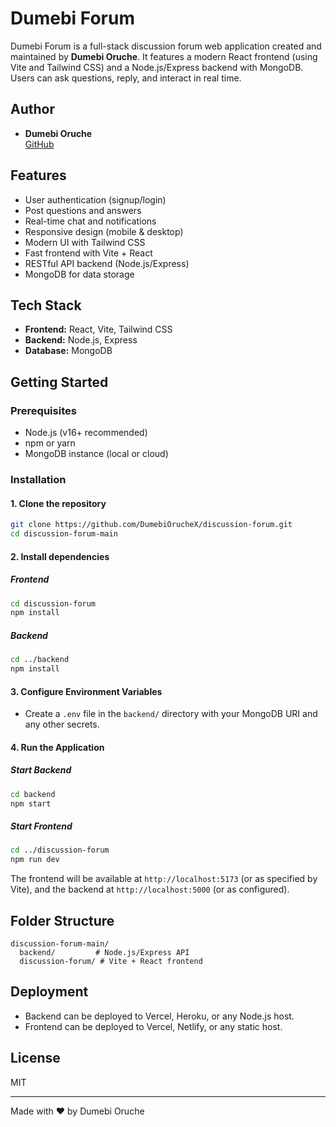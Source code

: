 # Dumebi Forum

Dumebi Forum is a full-stack discussion forum web application created and maintained by **Dumebi Oruche**. It features a modern React frontend (using Vite and Tailwind CSS) and a Node.js/Express backend with MongoDB. Users can ask questions, reply, and interact in real time.

## Author
- **Dumebi Oruche**  
  [GitHub](https://github.com/DumebiOrucheX)

## Features
- User authentication (signup/login)
- Post questions and answers
- Real-time chat and notifications
- Responsive design (mobile & desktop)
- Modern UI with Tailwind CSS
- Fast frontend with Vite + React
- RESTful API backend (Node.js/Express)
- MongoDB for data storage

## Tech Stack
- **Frontend:** React, Vite, Tailwind CSS
- **Backend:** Node.js, Express
- **Database:** MongoDB

## Getting Started

### Prerequisites
- Node.js (v16+ recommended)
- npm or yarn
- MongoDB instance (local or cloud)

### Installation

#### 1. Clone the repository
```sh
git clone https://github.com/DumebiOrucheX/discussion-forum.git
cd discussion-forum-main
```

#### 2. Install dependencies
##### Frontend
```sh
cd discussion-forum
npm install
```
##### Backend
```sh
cd ../backend
npm install
```

#### 3. Configure Environment Variables
- Create a `.env` file in the `backend/` directory with your MongoDB URI and any other secrets.

#### 4. Run the Application
##### Start Backend
```sh
cd backend
npm start
```
##### Start Frontend
```sh
cd ../discussion-forum
npm run dev
```

The frontend will be available at `http://localhost:5173` (or as specified by Vite), and the backend at `http://localhost:5000` (or as configured).

## Folder Structure
```
discussion-forum-main/
  backend/         # Node.js/Express API
  discussion-forum/ # Vite + React frontend
```

## Deployment
- Backend can be deployed to Vercel, Heroku, or any Node.js host.
- Frontend can be deployed to Vercel, Netlify, or any static host.

## License
MIT

---
Made with ❤️ by Dumebi Oruche
